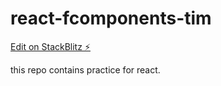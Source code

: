 # react-fcomponents-tim

[Edit on StackBlitz ⚡️](https://stackblitz.com/edit/react-fcomponents-tim)

this repo contains practice for react.

